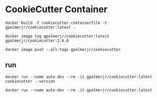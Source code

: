 # CookieCutter Container

`docker build -f cookiecutter.containerfile -t gpalmerjr/cookiecutter:latest .`

`docker image tag gpalmerjr/cookiecutter:latest gpalmerjr/cookiecutter:2.6.0`

`docker image push --all-tags gpalmerjr/cookiecutter`

## run

`docker run --name auto-dev --rm -it gpalmerjr/cookiecutter:latest cookiecutter --version`

`docker run --name auto-dev --rm -it gpalmerjr/cookiecutter:latest`